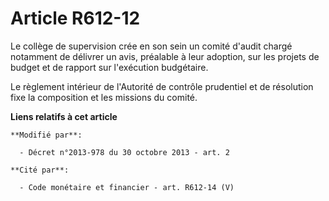 # Article R612-12

Le collège de supervision crée en son sein un comité d'audit chargé notamment de délivrer un avis, préalable à leur adoption,
sur les projets de budget et de rapport sur l'exécution budgétaire. 

Le règlement intérieur de l'Autorité de contrôle prudentiel et de résolution fixe la composition et les missions du comité.

**Liens relatifs à cet article**

	**Modifié par**:

	  - Décret n°2013-978 du 30 octobre 2013 - art. 2

	**Cité par**:

	  - Code monétaire et financier - art. R612-14 (V)
